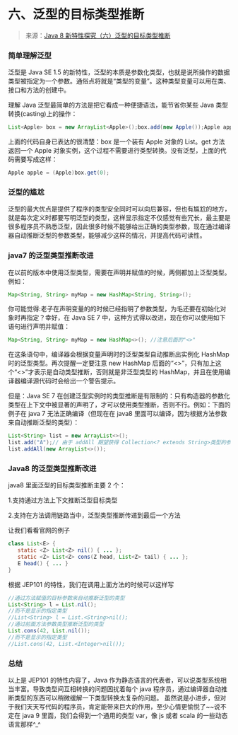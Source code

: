 # 六、泛型的目标类型推断

> 来源：[Java 8 新特性探究（六）泛型的目标类型推断](http://my.oschina.net/benhaile/blog/184390)

### **简单理解泛型**

泛型是 Java SE 1.5 的新特性，泛型的本质是参数化类型，也就是说所操作的数据类型被指定为一个参数。通俗点将就是“类型的变量”。这种类型变量可以用在类、接口和方法的创建中。

理解 Java 泛型最简单的方法是把它看成一种便捷语法，能节省你某些 Java 类型转换(casting)上的操作：

```java
List<Apple> box = new ArrayList<Apple>();box.add(new Apple());Apple apple =box.get(0); 
```

上面的代码自身已表达的很清楚：box 是一个装有 Apple 对象的 List。get 方法返回一个 Apple 对象实例，这个过程不需要进行类型转换。没有泛型，上面的代码需要写成这样：

```java
Apple apple = (Apple)box.get(0); 
```

### **泛型的尴尬**

泛型的最大优点是提供了程序的类型安全同时可以向后兼容，但也有尴尬的地方，就是每次定义时都要写明泛型的类型，这样显示指定不仅感觉有些冗长，最主要是很多程序员不熟悉泛型，因此很多时候不能够给出正确的类型参数，现在通过编译器自动推断泛型的参数类型，能够减少这样的情况，并提高代码可读性。

### **java7 的泛型类型推断改进**

在以前的版本中使用泛型类型，需要在声明并赋值的时候，两侧都加上泛型类型。例如：

```java
Map<String, String> myMap = new HashMap<String, String>(); 
```

你可能觉得:老子在声明变量的的时候已经指明了参数类型，为毛还要在初始化对象时再指定？幸好，在 Java SE 7 中，这种方式得以改进，现在你可以使用如下语句进行声明并赋值：

```java
Map<String, String> myMap = new HashMap<>(); //注意后面的"<>" 
```

在这条语句中，编译器会根据变量声明时的泛型类型自动推断出实例化 HashMap 时的泛型类型。再次提醒一定要注意 new HashMap 后面的“<>”，只有加上这个“<>”才表示是自动类型推断，否则就是非泛型类型的 HashMap，并且在使用编译器编译源代码时会给出一个警告提示。

但是：Java SE 7 在创建泛型实例时的类型推断是有限制的：只有构造器的参数化类型在上下文中被显著的声明了，才可以使用类型推断，否则不行。例如：下面的例子在 java 7 无法正确编译（但现在在 java8 里面可以编译，因为根据方法参数来自动推断泛型的类型）：

```java
List<String> list = new ArrayList<>();
list.add("A");// 由于 addAll 期望获得 Collection<? extends String>类型的参数，因此下面的语句无法通过
list.addAll(new ArrayList<>()); 
```

### **Java8 的泛型类型推断改进**

java8 里面泛型的目标类型推断主要 2 个：

1.支持通过方法上下文推断泛型目标类型

2.支持在方法调用链路当中，泛型类型推断传递到最后一个方法

让我们看看官网的例子

```java
class List<E> {
   static <Z> List<Z> nil() { ... };
   static <Z> List<Z> cons(Z head, List<Z> tail) { ... };
   E head() { ... }
} 
```

根据 JEP101 的特性，我们在调用上面方法的时候可以这样写

```java
//通过方法赋值的目标参数来自动推断泛型的类型
List<String> l = List.nil();
//而不是显示的指定类型
//List<String> l = List.<String>nil();
//通过前面方法参数类型推断泛型的类型
List.cons(42, List.nil());
//而不是显示的指定类型
//List.cons(42, List.<Integer>nil()); 
```

### **总结**

以上是 JEP101 的特性内容了，Java 作为静态语言的代表者，可以说类型系统相当丰富。导致类型间互相转换的问题困扰着每个 java 程序员，通过编译器自动推断类型的东西可以稍微缓解一下类型转换太复杂的问题。 虽然说是小进步，但对于我们天天写代码的程序员，肯定能带来巨大的作用，至少心情更愉悦了~~说不定在 java 9 里面，我们会得到一个通用的类型 var，像 js 或者 scala 的一些动态语言那样^_^